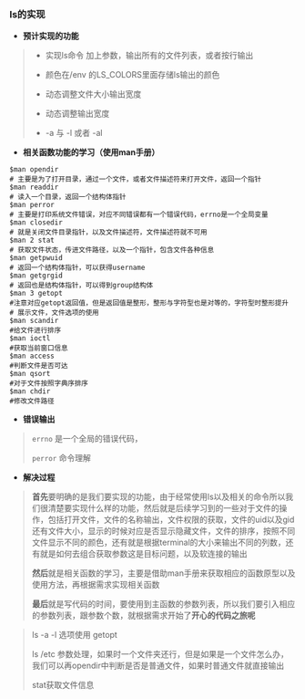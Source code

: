 ### ls的实现

- **预计实现的功能**

> - 实现ls命令 加上参数，输出所有的文件列表，或者按行输出
>
> - 颜色在/env 的LS_COLORS里面存储ls输出的颜色
>
> - 动态调整文件大小输出宽度
>
> - 动态调整输出宽度
>
> - -a   与 -l  或者  -al  

- **相关函数功能的学习（使用man手册）**

``` shell 
$man opendir  
# 主要是为了打开目录，通过一个文件，或者文件描述符来打开文件，返回一个指针
$man readdir
# 读入一个目录，返回一个结构体指针
$man perror
# 主要是打印系统文件错误，对应不同错误都有一个错误代码，errno是一个全局变量
$man closedir
# 就是关闭文件目录指针，以及文件描述符，文件描述符就不可用
$man 2 stat
# 获取文件状态，传进文件路径，以及一个指针，包含文件各种信息
$man getpwuid
# 返回一个结构体指针，可以获得username
$man getgrgid
# 返回也是结构体指针，可以得到group结构体
$man 3 getopt
#注意对应getopt返回值，但是返回值是整形，整形与字符型也是对等的，字符型时整形提升
# 展示文件，文件选项的使用
$man scandir
#给文件进行排序
$man ioctl
#获取当前窗口信息
$man access
#判断文件是否可达
$man qsort
#对于文件按照字典序排序
$man chdir
#修改文件路径
```

- **错误输出**

>  `errno` 是一个全局的错误代码，
>
> `perror` 命令理解



- **解决过程**

> ​	**首先**要明确的是我们要实现的功能，由于经常使用ls以及相关的命令所以我们很清楚要实现什么样的功能，然后就是后续学习到的一些对于文件的操作，包括打开文件，文件的名称输出，文件权限的获取，文件的uid以及gid还有文件大小，显示的时候对应是否显示隐藏文件，文件的排序，按照不同文件显示不同的颜色，还有就是根据terminal的大小来输出不同的列数，还有就是如何去组合获取参数这是目标问题，以及软连接的输出
>
> ​	**然后**就是相关函数的学习，主要是借助man手册来获取相应的函数原型以及使用方法，再根据需求实现相关函数
>
> ​	**最后**就是写代码的时间，要使用到主函数的参数列表，所以我们要引入相应的参数列表，跟参数个数，就根据需求开始了**开心的代码之旅呢**



> ls -a -l 选项使用  getopt
>
> ls  /etc 参数处理，如果时一个文件夹还行，但是如果是一个文件怎么办，我们可以再opendir中判断是否是普通文件，如果时普通文件就直接输出
>
> stat获取文件信息